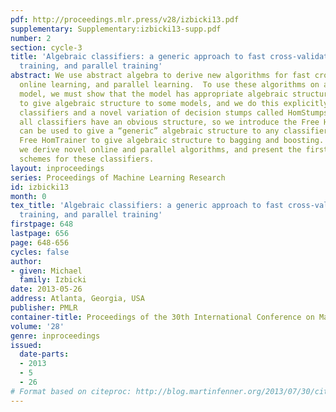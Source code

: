 ```yaml
---
pdf: http://proceedings.mlr.press/v28/izbicki13.pdf
supplementary: Supplementary:izbicki13-supp.pdf
number: 2
section: cycle-3
title: 'Algebraic classifiers: a generic approach to fast cross-validation, online
  training, and parallel training'
abstract: We use abstract algebra to derive new algorithms for fast cross-validation,
  online learning, and parallel learning.  To use these algorithms on a classification
  model, we must show that the model has appropriate algebraic structure.  It is easy
  to give algebraic structure to some models, and we do this explicitly for Bayesian
  classifiers and a novel variation of decision stumps called HomStumps.  But not
  all classifiers have an obvious structure, so we introduce the Free HomTrainer.  This
  can be used to give a “generic” algebraic structure to any classifier.  We use the
  Free HomTrainer to give algebraic structure to bagging and boosting.  In so doing,
  we derive novel online and parallel algorithms, and present the first fast cross-validation
  schemes for these classifiers.
layout: inproceedings
series: Proceedings of Machine Learning Research
id: izbicki13
month: 0
tex_title: 'Algebraic classifiers: a generic approach to fast cross-validation, online
  training, and parallel training'
firstpage: 648
lastpage: 656
page: 648-656
cycles: false
author:
- given: Michael
  family: Izbicki
date: 2013-05-26
address: Atlanta, Georgia, USA
publisher: PMLR
container-title: Proceedings of the 30th International Conference on Machine Learning
volume: '28'
genre: inproceedings
issued:
  date-parts:
  - 2013
  - 5
  - 26
# Format based on citeproc: http://blog.martinfenner.org/2013/07/30/citeproc-yaml-for-bibliographies/
---
```

